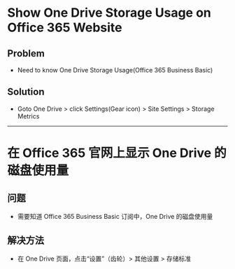 # Show One Drive Storage Usage on Office 365 Website

## Problem
* Need to know One Drive Storage Usage(Office 365 Business Basic)

## Solution
* Goto One Drive > click Settings(Gear icon) > Site Settings > Storage Metrics

---------------------

# 在 Office 365 官网上显示 One Drive 的磁盘使用量

## 问题
* 需要知道 Office 365 Business Basic 订阅中，One Drive 的磁盘使用量

## 解决方法
* 在 One Drive 页面，点击“设置”（齿轮）> 其他设置 > 存储标准
